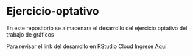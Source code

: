 # Ejercicio-optativo
En este repositorio se almacenara el desarrollo del ejercicio optativo del trabajo de gráficos

Para revisar el link del desarrollo en RStudio Cloud
[Ingrese Aquí](https://rstudio.cloud/project/1514801)
